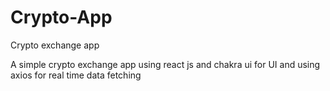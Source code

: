 # Crypto-App
Crypto exchange app


A simple crypto exchange app using react js and chakra ui for UI and using axios for real time data fetching

